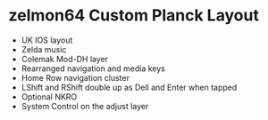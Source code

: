 # zelmon64 Custom Planck Layout

* UK IOS layout
* Zelda music
* Colemak Mod-DH layer
* Rearranged navigation and media keys
* Home Row navigation cluster
* LShift and RShift double up as Dell and Enter when tapped
* Optional NKRO
* System Control on the adjust layer
